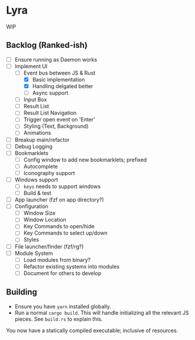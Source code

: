 # Lyra

WIP

## Backlog (Ranked-ish)

- [ ] Ensure running as Daemon works
- [ ] Implement UI
  - [ ] Event bus between JS & Rust
    - [x] Basic implementation
    - [x] Handling delgated better
    - [ ] Async support
  - [ ] Input Box
  - [ ] Result List
  - [ ] Result List Navigation
  - [ ] Trigger open event on 'Enter'
  - [ ] Styling (Text, Background)
  - [ ] Animations
- [ ] Breakup main/refactor
- [ ] Debug Logging
- [ ] Bookmarklets
  - [ ] Config window to add new bookmarklets; prefixed
  - [ ] Autocomplete
  - [ ] Iconography support
- [ ] Windows support
  - [ ] `keys` needs to support windows
  - [ ] Build & test
- [ ] App launcher (fzf on app directory?)
- [ ] Configuration
  - [ ] Window Size
  - [ ] Window Location
  - [ ] Key Commands to open/hide
  - [ ] Key Commands to select up/down
  - [ ] Styles
- [ ] File launcher/finder (fzf/rg?)
- [ ] Module System
  - [ ] Load modules from binary?
  - [ ] Refactor existing systems into modules
  - [ ] Document for others to develop

## Building

- Ensure you have `yarn` installed globally.
- Run a normal `cargo build`. This will handle initializing all the relevant JS pieces. See `build.rs` to explain this.

You now have a statically compiled executable; inclusive of resources.
